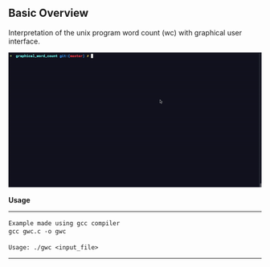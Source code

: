 ## Basic Overview

Interpretation of the unix program word count (wc) with graphical user
interface.

![GIF demo](demo/example.gif)

**Usage**

---
```
Example made using gcc compiler
gcc gwc.c -o gwc

Usage: ./gwc <input_file>
```
---
